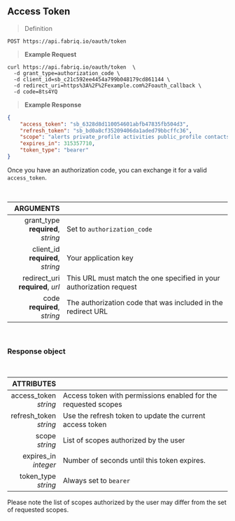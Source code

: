 ## Access Token

> Definition

```text
POST https://api.fabriq.io/oauth/token
```

> **Example Request**

```shell
curl https://api.fabriq.io/oauth/token  \
  -d grant_type=authorization_code \
  -d client_id=sb_c21c592ee4454a799b048179cd861144 \
  -d redirect_uri=https%3A%2F%2Fexample.com%2Foauth_callback \
  -d code=8ts4YQ
```


> **Example Response**


```json
{
    "access_token": "sb_6328d8d110054601abfb47835fb504d3",
    "refresh_token": "sb_bd0a8cf35209406da1aded79bbcffc36",
    "scope": "alerts private_profile activities public_profile contacts",
    "expires_in": 315357710,
    "token_type": "bearer"
}
```

Once you have an authorization code, you can exchange it for a valid `access_token`.

<br>

ARGUMENTS||
---------:        | -----------
grant_type<br>**required**, *string*   | Set to `authorization_code`
client_id<br>**required**, *string*   | Your application key
redirect_uri<br>**required**, *url*   | This URL must match the one specified in your authorization request
code<br>**required**, *string*   | The authorization code that was included in the redirect URL


<br>

### Response object

<br>

ATTRIBUTES ||
---------:        | -----------
access_token<br>*string*   | Access token with permissions enabled for the requested scopes
refresh_token<br>*string*   | Use the refresh token to update the current access token
scope<br>*string*   | List of scopes authorized by the user
expires_in<br>*integer*   | Number of seconds until this token expires.  
token_type<br>*string*   | Always set to `bearer`

<aside class="warning">
Please note the list of scopes authorized by the user may differ from the set of requested scopes.
</aside>
